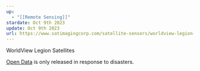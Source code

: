 ```yaml
---
up:
  - "[[Remote Sensing]]"
stardate: Oct 9th 2023
update: Oct 9th 2023
url: https://www.satimagingcorp.com/satellite-sensors/worldview-legion-satellite-constellation/#:~:text=The%20WorldView%20Legion%20will%20be,sun%20up%20in%20real%20time.
---
```

WorldView Legion Satellites

[Open Data](https://www.maxar.com/open-data) is only released in response to disasters.